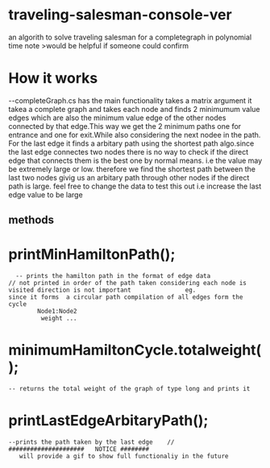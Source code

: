 # traveling-salesman-console-ver
an algorith to solve traveling salesman for a completegraph in polynomial time
note >would be helpful if someone could confirm


# How it works
--completeGraph.cs has the main functionality
  takes a matrix argument 
  it takea a complete graph and takes each node and finds 2 minimumum value edges which are also the minimum value edge of the other nodes connected by that edge.This way we get     the 2 minimum paths one for entrance and one for exit.While also considering the next nodee in the path.  For the last edge it finds a arbitary path using the shortest path       algo.since the last edge connectes two nodes there is no way to check if the direct edge that connects them is the best one by normal means. i.e the value may be extremely large   or low. therefore we find the shortest path between the last two nodes givig us an arbitary path through other nodes if the direct path is large. feel free to change the data to   test this out i.e increase the last edge value to be large 
    
  
## methods

   # printMinHamiltonPath();  
      -- prints the hamilton path in the format of edge data              // not printed in order of the path taken considering each node is visited direction is not important               eg.                                                                    since it forms  a circular path compilation of all edges form the cycle
            Node1:Node2
             weight ...
                                                        
          
      
   # minimumHamiltonCycle.totalweight();
    -- returns the total weight of the graph of type long and prints it
    
   # printLastEdgeArbitaryPath();
    --prints the path taken by the last edge    // 
    #####################   NOTICE ########
       will provide a gif to show full functionaliy in the future
